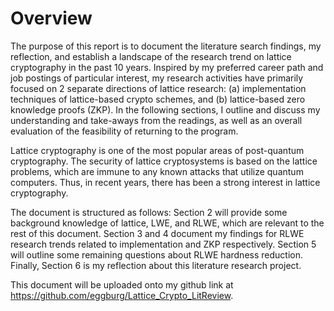 # Overview

The purpose of this report is to document the literature search findings, my reflection, and establish a landscape of the research trend on lattice cryptography in the past 10 years. Inspired by my preferred career path and job postings of particular interest, my research activities have primarily focused on 2 separate directions of lattice research: (a) implementation techniques of lattice-based crypto schemes, and (b) lattice-based zero knowledge proofs (ZKP). In the following sections, I outline and discuss my understanding and take-aways from the readings, as well as an overall evaluation of the feasibility of returning to the program. 

Lattice cryptography is one of the most popular areas of post-quantum cryptography. The security of lattice cryptosystems is based on the lattice problems, which are immune to any known attacks that utilize quantum computers. Thus, in recent years, there has been a strong interest in lattice cryptography.

The document is structured as follows: Section 2 will provide some background knowledge of lattice, LWE, and RLWE, which are relevant to the rest of this document. Section 3 and 4 document my findings for RLWE research trends related to implementation and ZKP respectively. Section 5 will outline some remaining questions about RLWE hardness reduction. Finally, Section 6 is my reflection about this literature research project.

This document will be uploaded onto my github link at https://github.com/eggburg/Lattice_Crypto_LitReview.

